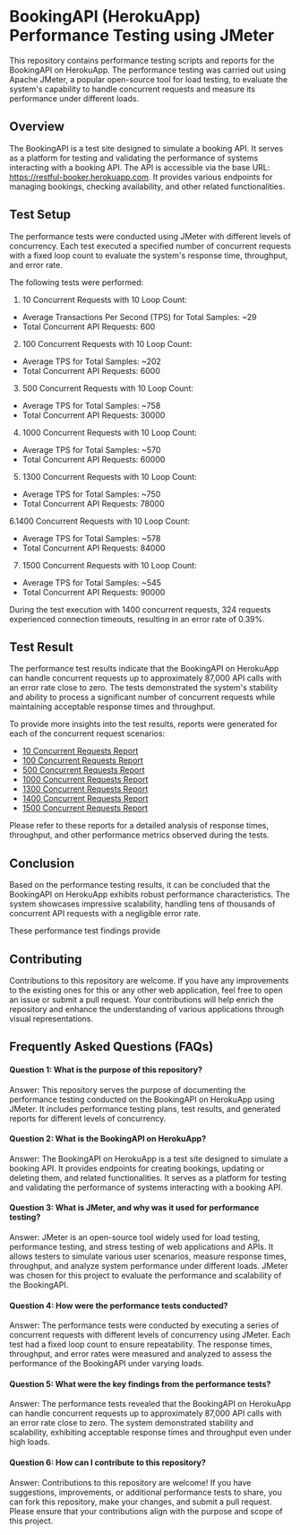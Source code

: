 
# BookingAPI (HerokuApp) Performance Testing using JMeter

This repository contains performance testing scripts and reports for the BookingAPI on HerokuApp. The performance testing was carried out using Apache JMeter, a popular open-source tool for load testing, to evaluate the system's capability to handle concurrent requests and measure its performance under different loads.


## Overview
The BookingAPI is a test site designed to simulate a booking API. It serves as a platform for testing and validating the performance of systems interacting with a booking API. The API is accessible via the base URL: https://restful-booker.herokuapp.com. It provides various endpoints for managing bookings, checking availability, and other related functionalities.
## Test Setup
The performance tests were conducted using JMeter with different levels of concurrency. Each test executed a specified number of concurrent requests with a fixed loop count to evaluate the system's response time, throughput, and error rate.

The following tests were performed:

1. 10 Concurrent Requests with 10 Loop Count:
- Average Transactions Per Second (TPS) for Total Samples: ~29
- Total Concurrent API Requests: 600

2. 100 Concurrent Requests with 10 Loop Count:
- Average TPS for Total Samples: ~202
- Total Concurrent API Requests: 6000

3. 500 Concurrent Requests with 10 Loop Count:
- Average TPS for Total Samples: ~758
- Total Concurrent API Requests: 30000

4. 1000 Concurrent Requests with 10 Loop Count:
- Average TPS for Total Samples: ~570
- Total Concurrent API Requests: 60000

5. 1300 Concurrent Requests with 10 Loop Count:
- Average TPS for Total Samples: ~750
- Total Concurrent API Requests: 78000

6.1400 Concurrent Requests with 10 Loop Count:
- Average TPS for Total Samples: ~578
- Total Concurrent API Requests: 84000

7. 1500 Concurrent Requests with 10 Loop Count:
- Average TPS for Total Samples: ~545
- Total Concurrent API Requests: 90000

During the test execution with 1400 concurrent requests, 324 requests experienced connection timeouts, resulting in an error rate of 0.39%.
## Test Result
The performance test results indicate that the BookingAPI on HerokuApp can handle concurrent requests up to approximately 87,000 API calls with an error rate close to zero. The tests demonstrated the system's stability and ability to process a significant number of concurrent requests while maintaining acceptable response times and throughput.

To provide more insights into the test results, reports were generated for each of the concurrent request scenarios:

- [10 Concurrent Requests Report](https://github.com/An-Nihal/Performance-Testing/tree/main/BookingAPI%20(HerokuApp)%20Performance%20Testing%20using%20JMeter/BookingApp_T10.html)
- [100 Concurrent Requests Report](https://github.com/An-Nihal/Performance-Testing/tree/main/BookingAPI%20(HerokuApp)%20Performance%20Testing%20using%20JMeter/BookingApp_T100.html)
- [500 Concurrent Requests Report](https://github.com/An-Nihal/Performance-Testing/tree/main/BookingAPI%20(HerokuApp)%20Performance%20Testing%20using%20JMeter/BookingApp_T500.html)
- [1000 Concurrent Requests Report](https://github.com/An-Nihal/Performance-Testing/tree/main/BookingAPI%20(HerokuApp)%20Performance%20Testing%20using%20JMeter/BookingApp_T1000.html)
- [1300 Concurrent Requests Report](https://github.com/An-Nihal/Performance-Testing/tree/main/BookingAPI%20(HerokuApp)%20Performance%20Testing%20using%20JMeter/BookingApp_T1300.html)
- [1400 Concurrent Requests Report](https://github.com/An-Nihal/Performance-Testing/tree/main/BookingAPI%20(HerokuApp)%20Performance%20Testing%20using%20JMeter/BookingApp_T1400.html)
- [1500 Concurrent Requests Report](https://github.com/An-Nihal/Performance-Testing/tree/main/BookingAPI%20(HerokuApp)%20Performance%20Testing%20using%20JMeter/BookingApp_T1500.html)

Please refer to these reports for a detailed analysis of response times, throughput, and other performance metrics observed during the tests.
## Conclusion
Based on the performance testing results, it can be concluded that the BookingAPI on HerokuApp exhibits robust performance characteristics. The system showcases impressive scalability, handling tens of thousands of concurrent API requests with a negligible error rate.

These performance test findings provide
## Contributing
Contributions to this repository are welcome. If you have any improvements to the existing ones for this or any other web application, feel free to open an issue or submit a pull request. Your contributions will help enrich the repository and enhance the understanding of various applications through visual representations.
## Frequently Asked Questions (FAQs)

#### Question 1: What is the purpose of this repository?

Answer: This repository serves the purpose of documenting the performance testing conducted on the BookingAPI on HerokuApp using JMeter. It includes performance testing plans, test results, and generated reports for different levels of concurrency.

#### Question 2: What is the BookingAPI on HerokuApp?

Answer: The BookingAPI on HerokuApp is a test site designed to simulate a booking API. It provides endpoints for creating bookings, updating or deleting them, and related functionalities. It serves as a platform for testing and validating the performance of systems interacting with a booking API.

#### Question 3: What is JMeter, and why was it used for performance testing?

Answer: JMeter is an open-source tool widely used for load testing, performance testing, and stress testing of web applications and APIs. It allows testers to simulate various user scenarios, measure response times, throughput, and analyze system performance under different loads. JMeter was chosen for this project to evaluate the performance and scalability of the BookingAPI.

#### Question 4: How were the performance tests conducted?

Answer: The performance tests were conducted by executing a series of concurrent requests with different levels of concurrency using JMeter. Each test had a fixed loop count to ensure repeatability. The response times, throughput, and error rates were measured and analyzed to assess the performance of the BookingAPI under varying loads.

#### Question 5: What were the key findings from the performance tests?

Answer: The performance tests revealed that the BookingAPI on HerokuApp can handle concurrent requests up to approximately 87,000 API calls with an error rate close to zero. The system demonstrated stability and scalability, exhibiting acceptable response times and throughput even under high loads.

#### Question 6: How can I contribute to this repository?

Answer: Contributions to this repository are welcome! If you have suggestions, improvements, or additional performance tests to share, you can fork this repository, make your changes, and submit a pull request. Please ensure that your contributions align with the purpose and scope of this project.



